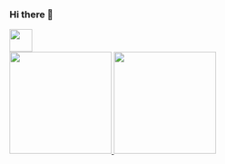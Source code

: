 ### Hi there 👋

<!--
**EmanuelLima0306/EmanuelLima0306** is a ✨ _special_ ✨ repository because its `README.md` (this file) appears on your GitHub profile.

Here are some ideas to get you started:

- 🔭 I’m currently working on ...
- 🌱 I’m currently learning ...
- 👯 I’m looking to collaborate on ...
- 🤔 I’m looking for help with ...
- 💬 Ask me about ...
- 📫 How to reach me: ...
- 😄 Pronouns: ...
- ⚡ Fun fact: ...
-->

<img src="https://cdn.jsdelivr.net/gh/devicons/devicon/icons/flutter/flutter-original.svg" width="40" height="40"/>
<div>
<a href="https://github.com/EmanuelLima0306">
<img height="180em" src="https://github-readme-stats.vercel.app/api/top-langs/?username=EmanuelLima0306&layout=compact&langs_count=7&theme=dracula"/>
<img height="180em" src="https://github-readme-stats.vercel.app/api?username=EmanuelLima0306&show_icons=true&theme=dracula&include_all_commits=true&count_private=true"/>
</div>
